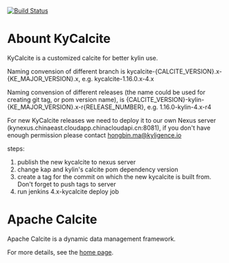 <!--
{% comment %}
Licensed to the Apache Software Foundation (ASF) under one or more
contributor license agreements.  See the NOTICE file distributed with
this work for additional information regarding copyright ownership.
The ASF licenses this file to you under the Apache License, Version 2.0
(the "License"); you may not use this file except in compliance with
the License.  You may obtain a copy of the License at

http://www.apache.org/licenses/LICENSE-2.0

Unless required by applicable law or agreed to in writing, software
distributed under the License is distributed on an "AS IS" BASIS,
WITHOUT WARRANTIES OR CONDITIONS OF ANY KIND, either express or implied.
See the License for the specific language governing permissions and
limitations under the License.
{% endcomment %}
-->
[![Build Status](https://travis-ci.org/julianhyde/calcite.svg?branch=master)](https://travis-ci.org/julianhyde/calcite)

# Abount KyCalcite

KyCalcite is a customized calcite for better kylin use. 

Naming convension of different branch is kycalcite-{CALCITE_VERSION}.x-{KE_MAJOR_VERSION}.x, e.g. kycalcite-1.16.0.x-4.x

Naming convension of different releases (the name could be used for creating git tag, or pom version name), is {CALCITE_VERSION}-kylin-{KE_MAJOR_VERSION}.x-r{RELEASE_NUMBER}, e.g. 1.16.0-kylin-4.x-r4

For new KyCalcite releases we need to deploy it to our own Nexus server (kynexus.chinaeast.cloudapp.chinacloudapi.cn:8081), if you don't have enough permission please contact hongbin.ma@kyligence.io

steps:

1. publish the new kycalcite to nexus server
2. change kap and kylin's calcite pom dependency version
3. create a tag for the commit on which the new kycalcite is built from. Don't forget to push tags to server
4. run jenkins 4.x-kycalcite deploy job


# Apache Calcite

Apache Calcite is a dynamic data management framework.

For more details, see the [home page](http://calcite.apache.org).

